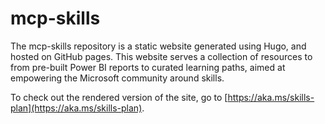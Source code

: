 # mcp-skills
The mcp-skills repository is a static website generated using Hugo, and hosted on GitHub pages. This website serves a collection of resources to from pre-built Power BI reports to curated learning paths, aimed at empowering the Microsoft community around skills.

To check out the rendered version of the site, go to [https://aka.ms/skills-plan](https://aka.ms/skills-plan).
